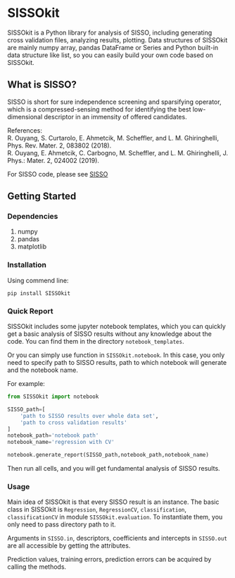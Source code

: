 # SISSOkit

SISSOkit is a Python library for analysis of SISSO, including generating cross validation files, analyzing results, plotting. Data structures of SISSOkit are mainly numpy array, pandas DataFrame or Series and Python built-in data structure like list, so you can easily build your own code based on SISSOkit.

## What is SISSO?

SISSO is short for sure independence screening and sparsifying operator, which is a compressed-sensing method for identifying the best low-dimensional descriptor in an immensity of offered candidates.

References:  
R. Ouyang, S. Curtarolo, E. Ahmetcik, M. Scheffler, and L. M. Ghiringhelli, Phys. Rev. Mater. 2, 083802 (2018).  
R. Ouyang, E. Ahmetcik, C. Carbogno, M. Scheffler, and L. M. Ghiringhelli, J. Phys.: Mater. 2, 024002 (2019).

For SISSO code, please see [SISSO](https://github.com/rouyang2017/SISSO)

## Getting Started

### Dependencies

1. numpy
2. pandas
3. matplotlib

### Installation

Using commend line:
```
pip install SISSOkit
```

### Quick Report

SISSOkit includes some jupyter notebook templates, which you can quickly get a basic analysis of SISSO results without any knowledge about the code. You can find them in the directory `notebook_templates`.

Or you can simply use function in `SISSOkit.notebook`. In this case, you only need to specify path to SISSO results, path to which notebook will generate and the notebook name.

For example:
```python
from SISSOkit import notebook

SISSO_path=[
    'path to SISSO results over whole data set',
    'path to cross validation results'
]
notebook_path='notebook path'
notebook_name='regression with CV'

notebook.generate_report(SISSO_path,notebook_path,notebook_name)
```

Then run all cells, and you will get fundamental analysis of SISSO results.

### Usage

Main idea of SISSOkit is that every SISSO result is an instance. The basic class in SISSOkit is `Regression`, `RegressionCV`, `classification`, `classificationCV` in module `SISSOkit.evaluation`. To instantiate them, you only need to pass directory path to it.

Arguments in `SISSO.in`, descriptors, coefficients and intercepts in `SISSO.out` are all accessible by getting the attributes.

Prediction values, training errors, prediction errors can be acquired by calling the methods.
